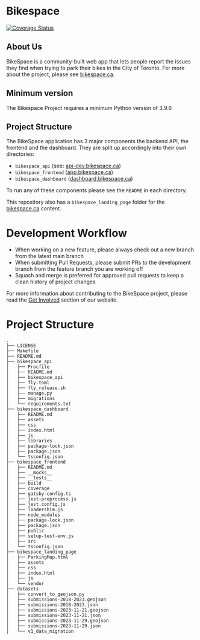 # Bikespace 
[![Coverage Status](https://coveralls.io/repos/github/bikespace/bikespace/badge.svg?branch=main)](https://coveralls.io/github/bikespace/bikespace?branch=main)

## About Us

BikeSpace is a community-built web app that lets people report the issues they find when trying to park their bikes in the City of Toronto. For more about the project, please see [bikespace.ca](https://bikespace.ca/).

## Minimum version

The Bikespace Project requires a minimum Python version of 3.9.6

## Project Structure

The BikeSpace application has 3 major components the backend API, the frontend and the dashboard.
They are split up accordingly into their own directories:
- `bikespace_api` (see: [api-dev.bikespace.ca](https://api-dev.bikespace.ca/api/v2/docs))
- `bikespace_frontend` ([app.bikespace.ca](https://dashboard.bikespace.ca/))
- `bikespace_dashboard` ([dashboard.bikespace.ca](https://dashboard.bikespace.ca/))

To run any of these components please see the `README` in each directory.

This repository also has a `bikespace_landing_page` folder for the [bikespace.ca](https://bikespace.ca/) content.

# Development Workflow

- When working on a new feature, please always check out a new branch from the latest main branch
- When submitting Pull Requests, please submit PRs to the development branch from the feature branch you are working off
- Squash and merge is preferred for approved pull requests to keep a clean history of project changes

For more information about contributing to the BikeSpace project, please read the [Get Involved](https://bikespace.ca/#get_involved) section of our website.

# Project Structure

```
.
├── LICENSE
├── Makefile
├── README.md
├── bikespace_api
│   ├── Procfile
│   ├── README.md
│   ├── bikespace_api
│   ├── fly.toml
│   ├── fly_release.sh
│   ├── manage.py
│   ├── migrations
│   └── requirements.txt
├── bikespace_dashboard
│   ├── README.md
│   ├── assets
│   ├── css
│   ├── index.html
│   ├── js
│   ├── libraries
│   ├── package-lock.json
│   ├── package.json
│   └── tsconfig.json
├── bikespace_frontend
│   ├── README.md
│   ├── __mocks__
│   ├── __tests__
│   ├── build
│   ├── coverage
│   ├── gatsby-config.ts
│   ├── jest-preprocess.js
│   ├── jest.config.js
│   ├── loadershim.js
│   ├── node_modules
│   ├── package-lock.json
│   ├── package.json
│   ├── public
│   ├── setup-test-env.js
│   ├── src
│   └── tsconfig.json
├── bikespace_landing_page
│   ├── ParkingMap.html
│   ├── assets
│   ├── css
│   ├── index.html
│   ├── js
│   └── vendor
├── datasets
│   ├── convert_to_geojson.py
│   ├── submissions-2018-2023.geojson
│   ├── submissions-2018-2023.json
│   ├── submissions-2023-11-21.geojson
│   ├── submissions-2023-11-21.json
│   ├── submissions-2023-11-29.geojson
│   ├── submissions-2023-11-29.json
│   └── v1_data_migration
```